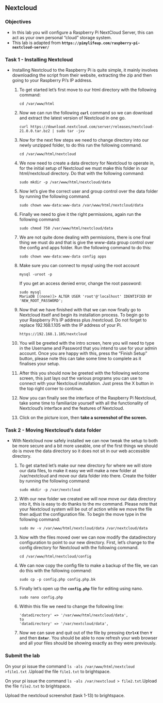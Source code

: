 ## Nextcloud

### Objectives

- In this lab you will configure a Raspberry Pi NextCloud Server, this can act as your own personal “cloud” storage system.
- This lab is adapted from **`https://pimylifeup.com/raspberry-pi-nextcloud-server/`**

### Task 1 - Installing Nextcloud

- Installing Nextcloud to the Raspberry Pi is quite simple, it mainly involves downloading the script from their website, extracting the zip and then going to your Raspberry Pi’s IP address.

  1. To get started let’s first move to our html directory with the following command:

     ```
     cd /var/www/html
     ```

  2. Now we can run the following **`curl`** command so we can download and extract the latest version of Nextcloud in one go.

     ```
     curl https://download.nextcloud.com/server/releases/nextcloud-21.0.0.tar.bz2 | sudo tar -jxv
     ```

  3. Now for the next few steps we need to change directory into our newly unzipped folder, to do this run the following command.

     ```
     cd /var/www/html/nextcloud
     ```

  4. We now need to create a data directory for Nextcloud to operate in, for the initial setup of Nextcloud we must make this folder in our html/nextcloud directory. Do that with the following command:

     ```
     sudo mkdir -p /var/www/html/nextcloud/data
     ```

  5. Now let’s give the correct user and group control over the data folder by running the following command.

     ```
     sudo chown www-data:www-data /var/www/html/nextcloud/data
     ```

  6. Finally we need to give it the right permissions, again run the following command:

     ```
     sudo chmod 750 /var/www/html/nextcloud/data
     ```

  7. We are not quite done dealing with permissions, there is one final thing we must do and that is give the www-data group control over the config and apps folder. Run the following command to do this:

     ```
     sudo chown www-data:www-data config apps
     ```

  8. Make sure you can connect to mysql using the root account

     ```
     mysql -uroot -p 
     ```

     If you get an access denied error, change the root password:

     ```
     sudo mysql 
     MariaDB [(none)]> ALTER USER 'root'@'localhost' IDENTIFIED BY 'NEW_ROOT_PASSWORD';
     ```

     

  9. Now that we have finished with that we can now finally go to Nextcloud itself and begin its installation process. To begin go to your Raspberry Pi’s IP address plus /nextcloud. Do not forget to replace 192.168.1.105 with the IP address of your Pi.

     ```
     https://192.168.1.105/nextcloud
     ```

  10. You will be greeted with the intro screen, here you will need to type in the Username and Password that you intend to use for your admin account. Once you are happy with this, press the “Finish Setup” button, please note this can take some time to complete as it finalises your setup.

  11. After this you should now be greeted with the following welcome screen, this just lays out the various programs you can use to connect with your Nextcloud installation. Just press the X button in the top right corner to continue.

  12. Now you can finally see the interface of the Raspberry Pi Nextcloud, take some time to familiarize yourself with all the functionality of Nextcloud’s interface and the features of Nextcloud.

  13. Click on the picture icon, then **take a screenshot of the screen.**

### Task 2 - Moving Nextcloud’s data folder

- With Nextcloud now safely installed we can now tweak the setup to both be more secure and a bit more useable, one of the first things we should do is move the data directory so it does not sit in our web accessible directory.

  1. To get started let’s make our new directory for where we will store our data files, to make it easy we will make a new folder at /var/nextcloud and move our data folder into there. Create the folder by running the following command:

     ```
     sudo mkdir -p /var/nextcloud
     ```

  2. With our new folder we created we will now move our data directory into it, this is easy to do thanks to the mv command. Please note that your Nextcloud system will be out of action while we move the file then adjust the configuration file. To begin the move type in the following command:

     ```
     sudo mv -v /var/www/html/nextcloud/data /var/nextcloud/data
     ```

  3. Now with the files moved over we can now modify the datadirectory configuration to point to our new directory. First, let’s change to the config directory for Nextcloud with the following command.

     ```
     cd /var/www/html/nextcloud/config
     ```

  4. We can now copy the config file to make a backup of the file, we can do this with the following command:

     ```
     sudo cp -p config.php config.php.bk
     ```

  5. Finally let’s open up the **`config.php`** file for editing using nano.

     ```
     sudo nano config.php
     ```

  6. Within this file we need to change the following line:

     ```
     'datadirectory' => '/var/www/html/nextcloud/data',
     to
     'datadirectory' => '/var/nextcloud/data',
     ```

  7. Now we can save and quit out of the file by pressing **`Ctrl+X`** then **`Y`** and then **`Enter`**. You should be able to now refresh your web browser and all your files should be showing exactly as they were previously.

### Submit the lab

On your pi issue the command `ls -als /var/www/html/nextcloud >file1.txt` .Upload the file `file1.txt` to brightspace.

On your pi issue the command `ls -als /var/nextcloud > file2.txt`.Upload the file `file2.txt` to brightspace.

Upload the nextcloud screenshot (task 1-13) to brightspace.